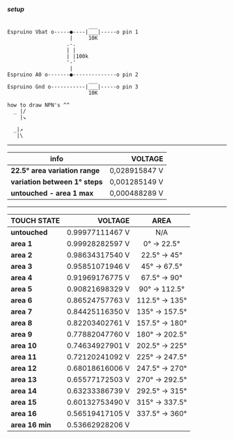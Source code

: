 ##### setup
```
                          ___ 
Espruino Vbat o-----●----|___|-----o pin 1
                    |     10K
                   .-.
                   | |
                   | |100k
                   '-' 
                    |
Espruino A0 o-------●--------------o pin 2
                          ___
Espruino Gnd o-----------|___|-----o pin 3
                          10K

how to draw NPN's ^^
  _ |/
  	|↘

  _|↗
   |\

```

-------

| info                                    | VOLTAGE       |
| ------------                            | ---:          |
| **22.5° area variation range**          | 0,028915847 V |
| **variation between 1° steps**          | 0,001285149 V |
| **untouched - area 1 max**              | 0,000488289 V |

-------

| TOUCH STATE            | VOLTAGE               | AREA             |
| ------------           | ---:                  | :---:            |
| **untouched**          | 0.99977111467 V       | N/A              |
| **area 1**             | 0.99928282597 V       | 0° ->  22.5°     |
| **area 2**             | 0.98634317540 V       | 22.5° ->    45°  |
| **area 3**             | 0.95851071946 V       | 45° ->  67.5°    |
| **area 4**             | 0.91969176775 V       | 67.5° ->    90°  |
| **area 5**             | 0.90821698329 V       | 90° -> 112.5°    |
| **area 6**             | 0.86524757763 V       | 112.5° ->   135° |
| **area 7**             | 0.84425116350 V       | 135° -> 157.5°   |
| **area 8**             | 0.82203402761 V       | 157.5° ->   180° |
| **area 9**             | 0.77882047760 V       | 180° -> 202.5°   |
| **area 10**            | 0.74634927901 V       | 202.5° ->   225° |
| **area 11**            | 0.72120241092 V       | 225° -> 247.5°   |
| **area 12**            | 0.68018616006 V       | 247.5° ->   270° |
| **area 13**            | 0.65577172503 V       | 270° -> 292.5°   |
| **area 14**            | 0.63233386739 V       | 292.5° ->   315° |
| **area 15**            | 0.60132753490 V       | 315° -> 337.5°   |
| **area 16**            | 0.56519417105 V       | 337.5° ->   360° |
| **area 16 min**        | 0.53662928206 V       |                  |
